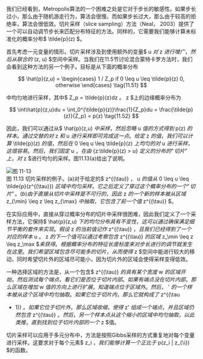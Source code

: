 我们已经看到，Metropolis算法的一个困难之处是它对于步长的敏感性。如果步长过小，那么由于随机游走行为，算法会很慢。而如果步长过大，那么由于较高的拒绝率，算法会很低效。切片采样（slice sampling）方法（Neal， 2003）提供了一个可以自动调节步长来匹配分布特征的方法。同样的，它需要我们能够计算未标准化的概率分布$ \tilde{p}(z) $。    

首先考虑一元变量的情形。切片采样涉及到使用额外的变量$ u $对$ z $进行增广，然后从联合的$ (z, u) $空间中采样。当我们在11.5节讨论混合蒙特卡罗方法时，我们会看到这种方法的另一个例子。目标是从下面的概率分布    

$$
\hat{p}(z,u) = 
\begin{cases}
1 / Z_p if 0 \leq u \leq \tilde{p}(z)
0, otherwise
\end{cases} \tag{11.51}
$$

中均匀地进行采样，其中$ Z_p = \tilde{p}(z)dz $。$ z $上的边缘概率分布为    

$$
\int\hat{p}(z,u)du = \int_0^{\tilde{p}(z)}\frac{1}{Z_p}du = \frac{\tilde{p}(z)}{Z_p} = p(z) \tag{11.52}
$$

因此，我们可以通过从$ \hat{p}(z,u) $中采样，然后忽略$ u $值的方式得到$ p(z) $的样本。通过交替的对$ z $和$ u $进行采样即可完成这一点。给定$ z $的值，我们可以计算$ \tilde{p}(z) $的值，然后在$ 0 \leq u \leq \tilde{p}(z) $上均匀的对$ u $进行采样，这很容易。然后，我们固定$ u $，在由$ \{z:\tilde{p}(z) > u\} $定义的分布的“切片”上，对$ z $进行均匀的采样。图11.13(a)给出了说明。    

![图 11-13](images/11_13.png)      
图 11.13 切片采样的例子。(a)对于给定的$ z^{(\tau)} $，$ u $的值从$ 0 \leq u \leq \tilde{p}(z^{(\tau)}) $区域中均匀采样，它之后定义了穿过这个概率分布的一个“切片”。(b)由于直接从切片中采样是不可行的，因此$ z $的一个新的样本被从区域$ z_{\min} \leq z \leq z_{\max} $中抽取，它包含了前一个值$ z^{(\tau)} $。

在实际应用中，直接从穿过概率分布的切片中采样很困难，因此我们定义了一个采样方法，它保持$ \hat{p}(z,u) $下的均匀分布具有不变性，这可以通过确保满足细节平衡的套件来实现。假设$ z $的当前值记作$ z^{(\tau)} $，且我们已经得到了一个对应的样本$ u $。$ z $的下一个值可以通过考察包含$ z^{(\tau)} $的区域$ z_\min \leq z \leq z_\max
$$来获得。根据概率分布的特征长度标度来对步长进行的调节就发生在这里。我们希望区域包含尽可能多的切片，从而使得$ z $空间中能进行较大的移动，同时希望切片外的区域尽可能小，因为切片外的区域会使得采样变得低效。    

一种选择区域的方法是，从一个包含$ z^{(\tau)} $的具有某个宽度$ w $的区域开始，然后测试每个端点，看它们是否位于切片内部。如果有端点没在切片内部，那么区域在增加$ w $值的方向上进行扩展，知道端点位于区域外。然后，$ ' $的一个样本被从这个区域中均匀抽取。如果它位于切片内，那么它就构成了$ z^{(\tau
+ 1)} $。如果它位于切片外，那么区域收缩，使得$ z' $组成一个端点，并且区域仍然包含$ z^{(\tau)} $。然后，另一个样本点从这个缩小的区域中均匀抽取，以此类推，直到找到位于切片内部的一个$ z $值。    

切片采样可以应用于多元分布中，方法是按照Gibbs采样的方式重复地对每个变量进行采样。这要求对于每个元素$ z_i $，我们能够计算一个正比于$ p(z_i | z_{\\i}) $的函数。
